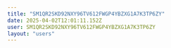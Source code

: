 ```yaml
---
title: "SM1QR2SKD92NXY96TV612FWGP4YBZXG1A7K3TP6ZY"
date: 2025-04-02T12:01:11.152Z
user: SM1QR2SKD92NXY96TV612FWGP4YBZXG1A7K3TP6ZY
layout: "users"
---
```

    